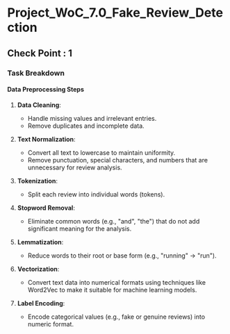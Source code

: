 # Project_WoC_7.0_Fake_Review_Detection


## Check Point : 1

### Task Breakdown

#### Data Preprocessing Steps

1. **Data Cleaning**:
   - Handle missing values and irrelevant entries.
   - Remove duplicates and incomplete data.

2. **Text Normalization**:
   - Convert all text to lowercase to maintain uniformity.
   - Remove punctuation, special characters, and numbers that are unnecessary for review analysis.

3. **Tokenization**:
   - Split each review into individual words (tokens).

4. **Stopword Removal**:
   - Eliminate common words (e.g., "and", "the") that do not add significant meaning for the analysis.

5. **Lemmatization**:
   - Reduce words to their root or base form (e.g., "running" → "run").

6. **Vectorization**:
   - Convert text data into numerical formats using techniques like Word2Vec to make it suitable for machine learning models.

7. **Label Encoding**:
   - Encode categorical values (e.g., fake or genuine reviews) into numeric format.
